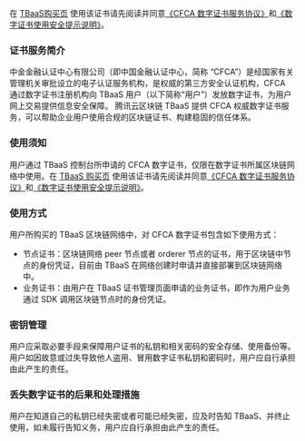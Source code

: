 
在 [TBaaS购买页](https://buy.cloud.tencent.com/tbaas_blockchain) 使用该证书请先阅读并同意[《CFCA 数字证书服务协议》](http://www.cfca.com.cn/20150811/101230094.html)和[《数字证书使用安全提示说明》](http://www.cfca.com.cn/20150811/101230100.html)。

### 证书服务简介
中金金融认证中心有限公司（即中国金融认证中心，简称 “CFCA”）是经国家有关管理机关审批设立的电子认证服务机构，是权威的第三方安全认证机构，CFCA 通过数字证书注册机构向 TBaaS 用户（以下简称“用户”）发放数字证书，为用户网上交易提供信息安全保障。
腾讯云区块链 TBaaS 提供 CFCA 权威数字证书服务，可以帮助企业用户使用合规的区块链证书、构建稳固的信任体系。

### 使用须知
用户通过 TBaaS 控制台所申请的 CFCA 数字证书，仅限在数字证书所属区块链网络中使用。在 [TBaaS 购买页](https://buy.cloud.tencent.com/tbaas_blockchain) 使用该证书请先阅读并同意[《CFCA 数字证书服务协议》](http://www.cfca.com.cn/20150811/101230094.html)和[《数字证书使用安全提示说明》](http://www.cfca.com.cn/20150811/101230100.html)。

### 使用方式
用户所购买的 TBaaS 区块链网络中，对 CFCA 数字证书包含如下使用方式：
- 节点证书：区块链网络 peer 节点或者 orderer 节点的证书，用于区块链中节点的身份凭证，目前由 TBaaS 在网络创建时申请并直接部署到区块链网络中。
- 业务证书：由用户在 TBaaS 证书管理页面申请的业务证书，即作为用户业务通过 SDK 调用区块链节点时的身份凭证。

### 密钥管理
用户应采取必要手段来保障用户证书的私钥和相关密码的安全存储、使用备份等。用户如因故意或过失导致他人盗用、冒用数字证书私钥和密码时，用户应自行承担由此产生的责任。

### 丢失数字证书的后果和处理措施
用户在知道自己的私钥已经失密或者可能已经失密，应及时告知 TBaaS、并终止使用，如未履行告知义务，用户应自行承担由此产生的责任。
